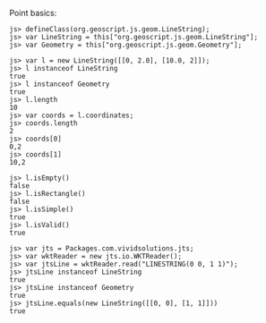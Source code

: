 Point basics:

    js> defineClass(org.geoscript.js.geom.LineString);
    js> var LineString = this["org.geoscript.js.geom.LineString"];
    js> var Geometry = this["org.geoscript.js.geom.Geometry"];

    js> var l = new LineString([[0, 2.0], [10.0, 2]]);
    js> l instanceof LineString
    true
    js> l instanceof Geometry
    true
    js> l.length
    10
    js> var coords = l.coordinates;
    js> coords.length
    2
    js> coords[0]
    0,2
    js> coords[1]
    10,2

    js> l.isEmpty()
    false
    js> l.isRectangle()
    false
    js> l.isSimple()
    true
    js> l.isValid()
    true

    js> var jts = Packages.com.vividsolutions.jts;
    js> var wktReader = new jts.io.WKTReader();
    js> var jtsLine = wktReader.read("LINESTRING(0 0, 1 1)");
    js> jtsLine instanceof LineString
    true
    js> jtsLine instanceof Geometry
    true
    js> jtsLine.equals(new LineString([[0, 0], [1, 1]]))
    true
 